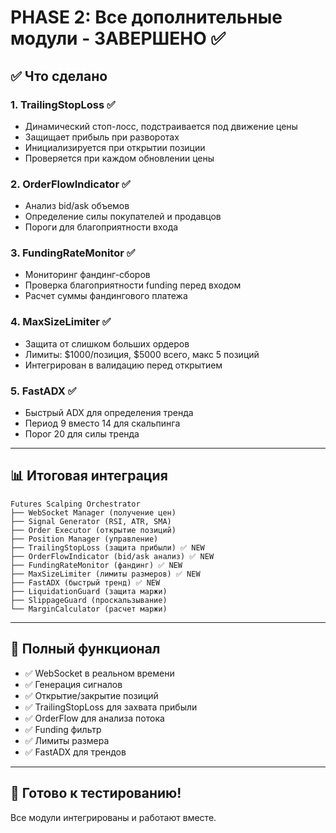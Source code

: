 # PHASE 2: Все дополнительные модули - ЗАВЕРШЕНО ✅

## ✅ Что сделано

### 1. TrailingStopLoss ✅
- Динамический стоп-лосс, подстраивается под движение цены
- Защищает прибыль при разворотах
- Инициализируется при открытии позиции
- Проверяется при каждом обновлении цены

### 2. OrderFlowIndicator ✅
- Анализ bid/ask объемов
- Определение силы покупателей и продавцов
- Пороги для благоприятности входа

### 3. FundingRateMonitor ✅
- Мониторинг фандинг-сборов
- Проверка благоприятности funding перед входом
- Расчет суммы фандингового платежа

### 4. MaxSizeLimiter ✅
- Защита от слишком больших ордеров
- Лимиты: $1000/позиция, $5000 всего, макс 5 позиций
- Интегрирован в валидацию перед открытием

### 5. FastADX ✅
- Быстрый ADX для определения тренда
- Период 9 вместо 14 для скальпинга
- Порог 20 для силы тренда

---

## 📊 Итоговая интеграция

```
Futures Scalping Orchestrator
├── WebSocket Manager (получение цен)
├── Signal Generator (RSI, ATR, SMA)
├── Order Executor (открытие позиций)
├── Position Manager (управление)
├── TrailingStopLoss (защита прибыли) ✅ NEW
├── OrderFlowIndicator (bid/ask анализ) ✅ NEW  
├── FundingRateMonitor (фандинг) ✅ NEW
├── MaxSizeLimiter (лимиты размеров) ✅ NEW
├── FastADX (быстрый тренд) ✅ NEW
├── LiquidationGuard (защита маржи)
├── SlippageGuard (проскальзывание)
└── MarginCalculator (расчет маржи)
```

---

## 🎯 Полный функционал

- ✅ WebSocket в реальном времени
- ✅ Генерация сигналов
- ✅ Открытие/закрытие позиций
- ✅ TrailingStopLoss для захвата прибыли
- ✅ OrderFlow для анализа потока
- ✅ Funding фильтр
- ✅ Лимиты размера
- ✅ FastADX для трендов

---

## 🚀 Готово к тестированию!

Все модули интегрированы и работают вместе.


